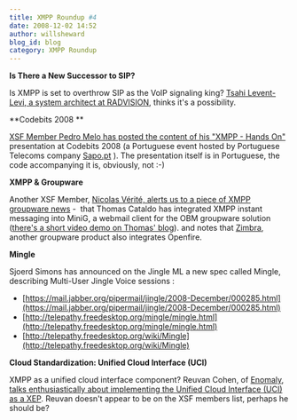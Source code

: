 ```yaml
---
title: XMPP Roundup #4
date: 2008-12-02 14:52
author: willsheward
blog_id: blog
category: XMPP Roundup
---
```


**Is There a New Successor to SIP?**

Is XMPP is set to overthrow SIP as the VoIP signaling king? [Tsahi Levent-Levi, a system architect at RADVISION](http://blog.radvision.com/voipsurvivor/2008/11/27/is-there-a-new-successor-to-sip/), thinks it's a possibility.

**Codebits 2008 **

[XSF Member Pedro Melo has posted the content of his "XMPP - Hands On"](http://www.simplicidade.org/notes/archives/2008/11/codebits_2008_x.html%20) presentation at Codebits 2008 (a Portuguese event hosted by Portuguese Telecoms company [Sapo.pt](http://www.sapo.pt/) ). The presentation itself is in Portuguese, the code accompanying it is, obviously, not :-)

**XMPP & Groupware**

Another XSF Member, [Nicolas Vérité, alerts us to a piece of XMPP groupware news](http://nyco.wordpress.com/2008/11/27/jabberxmpp-dans-les-groupwares-obm-et-zimbra/) -  that Thomas Cataldo has integrated XMPP instant messaging into MiniG, a webmail client for the OBM groupware solution ([there's a short video demo on Thomas' blog](http://tcataldo.blogspot.com/)). and notes that [Zimbra](http://www.zimbra.com/), another groupware product also integrates Openfire.

**Mingle**

Sjoerd Simons has announced on the Jingle ML a new spec called Mingle, describing Multi-User Jingle Voice sessions :

-   [https://mail.jabber.org/pipermail/jingle/2008-December/000285.html](https://mail.jabber.org/pipermail/jingle/2008-December/000285.html)
-   [http://telepathy.freedesktop.org/mingle/mingle.html](http://telepathy.freedesktop.org/mingle/mingle.html)
-   [http://telepathy.freedesktop.org/wiki/Mingle](http://telepathy.freedesktop.org/wiki/Mingle)

**Cloud Standardization: Unified Cloud Interface (UCI)**

XMPP as a unified cloud interface component? Reuvan Cohen, of [Enomaly](http://www.enomaly.com/), [talks enthusiastically about implementing the Unified Cloud Interface (UCI) as a XEP](http://www.elasticvapor.com/2008/11/cloud-standardization-unified-cloud.html). Reuvan doesn't appear to be on the XSF members list, perhaps he should be?
